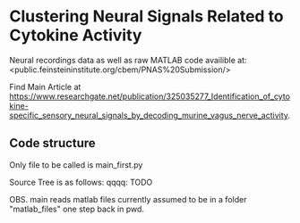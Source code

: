# Clustering Neural Signals Related to Cytokine Activity

Neural recordings data as well as raw MATLAB code availible at: 
<public.feinsteininstitute.org/cbem/PNAS%20Submission/>

Find Main Article at <https://www.researchgate.net/publication/325035277_Identification_of_cytokine-specific_sensory_neural_signals_by_decoding_murine_vagus_nerve_activity>. 

## Code structure

Only file to be called is main_first.py

Source Tree is as follows:
qqqq: TODO


OBS. main reads matlab files currently assumed to be in a folder "matlab_files" one step back in pwd.
